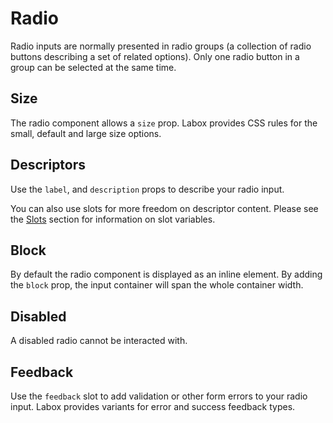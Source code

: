 # Radio

Radio inputs are normally presented in radio groups (a collection of radio buttons describing a set of related options). Only one radio button in a group can be selected at the same time.

<Snippet :code="example" />

## Size

The radio component allows a `size` prop. Labox provides CSS rules for the small, default and large size options.

<Snippet :code="sizes" />

## Descriptors

Use the `label`, and `description` props to describe your radio input.

<Snippet :code="descriptors" />

You can also use slots for more freedom on descriptor content. Please see the [Slots](#slots) section for information on slot variables.

<Snippet :code="descriptorsslots" />

## Block

By default the radio component is displayed as an inline element. By adding the `block` prop, the input container will span the whole container width.

<Snippet :code="block" />

## Disabled

A disabled radio cannot be interacted with.

<Snippet :code="disabled" />

## Feedback

Use the `feedback` slot to add validation or other form errors to your radio input. Labox provides variants for error and success feedback types.

<Snippet :code="feedback" />

<script lang="ts" setup>
const example = `
<LRadio name="fruit" value="apple" label="Apple" block />
<LRadio name="fruit" value="banana" label="Banana" block />`

const sizes = `
<LRadio name="size" value="small" size="sm" label="Small" block />
<LRadio name="size" value="default" size="md" label="Default" block />
<LRadio name="size" value="large" size="lg" label="Large" block />
`

const descriptors = `
<LRadio 
  label="Label"
  description="Description"
/>
`

const descriptorsslots = `
<LRadio>
  <template #label="{ id }">
    <label :for="id">Label</label>
  </template>
  <template #description>
    <span style="color: purple" v-text="'Description'" />
  </template>
</LRadio>
`

const block = `
<LRadio block label="I'm wide!" />
<LRadio block label="Me too!" />
`

const disabled = `
<LRadio disabled label="Can't click me!" />`

const feedback = `
<LRadio label="Radio" block feedback="Bad!" />
<LRadio label="Radio" block feedback="Good!" feedback-type="success" />
`
</script>
